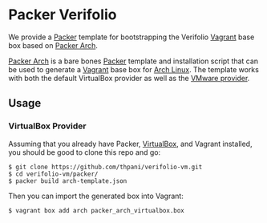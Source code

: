 Packer Verifolio
================

We provide a [Packer](http://www.packer.io/) template for bootstrapping the Verifolio [Vagrant](http://www.vagrantup.com/)
base box based on [Packer Arch](https://github.com/elasticdog/packer-arch).

[Packer Arch](https://github.com/elasticdog/packer-arch) is a bare bones [Packer](http://www.packer.io/) template and
installation script that can be used to generate a [Vagrant](http://www.vagrantup.com/)
base box for [Arch Linux](https://www.archlinux.org/). The template works
with both the default VirtualBox provider as well as the
[VMware provider](http://www.vagrantup.com/vmware).

Usage
-----

### VirtualBox Provider

Assuming that you already have Packer,
[VirtualBox](https://www.virtualbox.org/), and Vagrant installed, you
should be good to clone this repo and go:

    $ git clone https://github.com/thpani/verifolio-vm.git
    $ cd verifolio-vm/packer/
    $ packer build arch-template.json

Then you can import the generated box into Vagrant:

    $ vagrant box add arch packer_arch_virtualbox.box